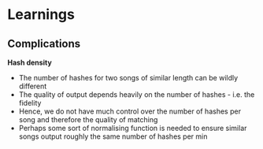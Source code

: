 # Learnings
## Complications
**Hash density**
- The number of hashes for two songs of similar length can be wildly different
- The quality of output depends heavily on the number of hashes - i.e. the fidelity
- Hence, we do not have much control over the number of hashes per song and therefore the quality of matching
- Perhaps some sort of normalising function is needed to ensure similar songs output roughly the same number of hashes per min
